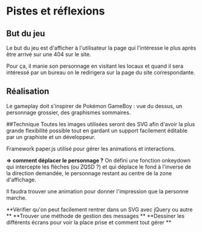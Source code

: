 # Pistes et réflexions
## But du jeu
Le but du jeu est d'afficher à l'utilisateur la page qui l'intéresse le plus après être arrivé sur une 404 sur le site.

Pour ça, il manie son personnage en visitant les locaux et quand il sera intéressé par un bureau on le redirigera sur la page du site correspondante.

## Réalisation
Le gameplay doit s'inspirer de Pokémon GameBoy : vue du dessus, un personnage grossier, des graphismes sommaires.

##Technique
Toutes les images utilisées seront des SVG afin d'avoir la plus grande flexibilité possible tout en gardant un support facilement éditable par un graphiste et un développeur.

Framework paper.js utilisé pour gérer les animations et interactions.

**=> comment déplacer le personnage ?**
On défini une fonction onkeydown qui intercepte les flèches (ou ZQSD ?) et qui déplace le fond à l'inverse de la direction demandée, le personnage restant au centre de la zone d'affichage.

Il faudra trouver une animation pour donner l'impression que la personne marche.

**Vérifier qu'on peut facilement rentrer dans un SVG avec jQuery ou autre **
**Trouver une méthode de gestion des messages **
**Dessiner les différents écrans pour voir la place prise et comment tout gérer **
